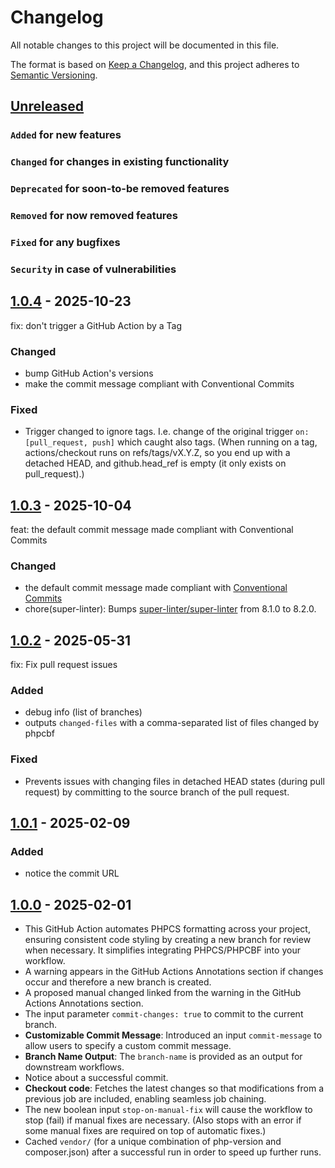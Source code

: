 # Changelog

All notable changes to this project will be documented in this file.

The format is based on [Keep a Changelog](https://keepachangelog.com/en/1.0.0/),
and this project adheres to [Semantic Versioning](https://semver.org/spec/v2.0.0.html).

## [Unreleased]

### `Added` for new features

### `Changed` for changes in existing functionality

### `Deprecated` for soon-to-be removed features

### `Removed` for now removed features

### `Fixed` for any bugfixes

### `Security` in case of vulnerabilities

## [1.0.4] - 2025-10-23

fix: don't trigger a GitHub Action by a Tag

### Changed

- bump GitHub Action's versions
- make the commit message compliant with Conventional Commits

### Fixed

- Trigger changed to ignore tags. I.e. change of the original trigger `on: [pull_request, push]` which caught also tags. (When running on a tag, actions/checkout runs on refs/tags/vX.Y.Z, so you end up with a detached HEAD, and github.head_ref is empty (it only exists on pull_request).)

## [1.0.3] - 2025-10-04

feat: the default commit message made compliant with Conventional Commits

### Changed

- the default commit message made compliant with [Conventional Commits](https://www.conventionalcommits.org/en/v1.0.0/)
- chore(super-linter): Bumps [super-linter/super-linter](https://github.com/super-linter/super-linter) from 8.1.0 to 8.2.0.

## [1.0.2] - 2025-05-31

fix: Fix pull request issues

### Added

- debug info (list of branches)
- outputs `changed-files` with a comma-separated list of files changed by phpcbf

### Fixed

- Prevents issues with changing files in detached HEAD states (during pull request) by committing to the source branch of the pull request.

## [1.0.1] - 2025-02-09

### Added

- notice the commit URL

## [1.0.0] - 2025-02-01

- This GitHub Action automates PHPCS formatting across your project, ensuring consistent code styling by creating a new branch for review when necessary. It simplifies integrating PHPCS/PHPCBF into your workflow.
- A warning appears in the GitHub Actions Annotations section if changes occur and therefore a new branch is created.
- A proposed manual changed linked from the warning in the GitHub Actions Annotations section.
- The input parameter `commit-changes: true` to commit to the current branch.
- **Customizable Commit Message**: Introduced an input `commit-message` to allow users to specify a custom commit message.
- **Branch Name Output**: The `branch-name` is provided as an output for downstream workflows.
- Notice about a successful commit.
- **Checkout code**: Fetches the latest changes so that modifications from a previous job are included, enabling seamless job chaining.
- The new boolean input `stop-on-manual-fix` will cause the workflow to stop (fail) if manual fixes are necessary. (Also stops with an error if some manual fixes are required on top of automatic fixes.)
- Cached `vendor/` (for a unique combination of php-version and composer.json) after a successful run in order to speed up further runs.

[Unreleased]: https://github.com/WorkOfStan/phpcs-fix/compare/v1.0.4...HEAD?w=1
[1.0.4]: https://github.com/WorkOfStan/phpcs-fix/compare/v1.0.3...v1.0.4?w=1
[1.0.3]: https://github.com/WorkOfStan/phpcs-fix/compare/v1.0.2...v1.0.3?w=1
[1.0.2]: https://github.com/WorkOfStan/phpcs-fix/compare/v1.0.1...v1.0.2?w=1
[1.0.1]: https://github.com/WorkOfStan/phpcs-fix/compare/v1.0.0...v1.0.1?w=1
[1.0.0]: https://github.com/WorkOfStan/phpcs-fix/releases/tag/v1.0.0
